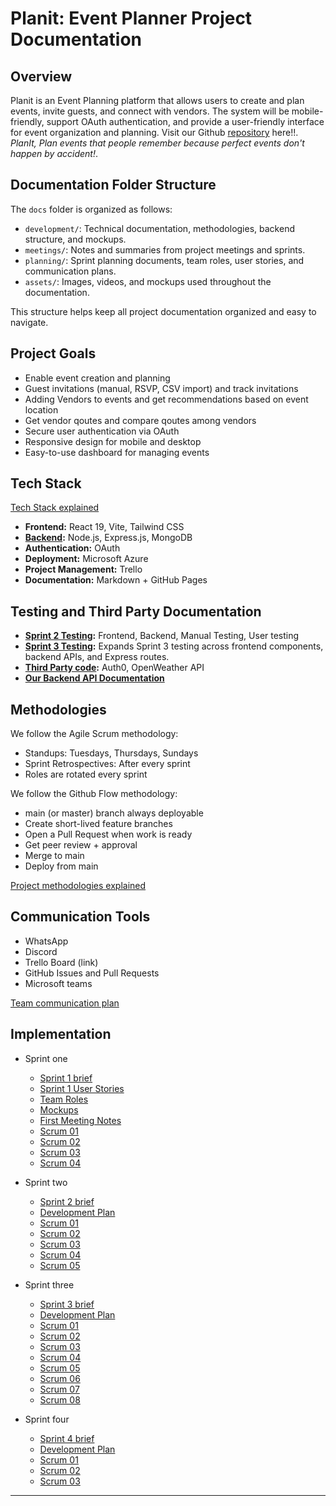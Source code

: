 # Planit: Event Planner Project Documentation

## Overview
Planit is an Event Planning platform that allows users to create and plan events, invite guests, and connect with vendors. The system will be mobile-friendly, support OAuth authentication, and provide a user-friendly interface for event organization and planning. Visit our Github [repository](https://github.com/Codexa-v1/Codexa.git) here!!. *PlanIt, Plan events that people remember because perfect events don't happen by accident!*.

## Documentation Folder Structure

The `docs` folder is organized as follows:
- `development/`: Technical documentation, methodologies, backend structure, and mockups.
- `meetings/`: Notes and summaries from project meetings and sprints.
- `planning/`: Sprint planning documents, team roles, user stories, and communication plans.
- `assets/`: Images, videos, and mockups used throughout the documentation.

This structure helps keep all project documentation organized and easy to navigate.

## Project Goals
- Enable event creation and planning
- Guest invitations (manual, RSVP, CSV import) and track invitations
- Adding Vendors to events and get recommendations based on event location
- Get vendor qoutes and compare qoutes among vendors
- Secure user authentication via OAuth
- Responsive design for mobile and desktop
- Easy-to-use dashboard for managing events

## Tech Stack

[Tech Stack explained](./development/TechStack.md)
- **Frontend:** React 19, Vite, Tailwind CSS
- **[Backend](./development/Backend.md):** Node.js, Express.js, MongoDB
- **Authentication:** OAuth
- **Deployment:** Microsoft Azure
- **Project Management:** Trello
- **Documentation:** Markdown + GitHub Pages

## Testing and Third Party Documentation
- **[Sprint 2 Testing](./planning/Sprint02/Testing.md):** Frontend, Backend, Manual Testing, User testing
- **[Sprint 3 Testing](./planning/Sprint03/Testing.md):** Expands Sprint 3 testing across frontend components, backend APIs, and Express routes.
- **[Third Party code](./development/ThirdPartyCode.md):** Auth0, OpenWeather API
- **[Our Backend API Documentation](./development/BackendApi.md)**


## Methodologies
We follow the Agile Scrum methodology:
- Standups: Tuesdays, Thursdays, Sundays
- Sprint Retrospectives: After every sprint
- Roles are rotated every sprint

We follow the Github Flow methodology:
- main (or master) branch always deployable
- Create short-lived feature branches
- Open a Pull Request when work is ready
- Get peer review + approval
- Merge to main
- Deploy from main

[Project methodologies explained](./development/Methodologies.md)

## Communication Tools
- WhatsApp
- Discord
- Trello Board (link)
- GitHub Issues and Pull Requests
- Microsoft teams

[Team communication plan](./planning/Sprint01/Communication.md)


## Implementation 
- Sprint one
    - [Sprint 1 brief](./planning/Sprint01/Sprint01Brief.md)
    - [Sprint 1 User Stories](./planning/Sprint01/UserStories.md)
    - [Team Roles](./planning/Sprint01/TeamRoles.md)
    - [Mockups](./development/Mockups.md)
    - [First Meeting Notes](./meetings/sprint01/2025-08-07-first-meeting.md)
    - [Scrum 01](./meetings/sprint01/Scrum.md)
    - [Scrum 02](./meetings/sprint01/Scrum02.md)
    - [Scrum 03](./meetings/sprint01/Scrum03.md)
    - [Scrum 04](./meetings/sprint01/Scrum04.md)
- Sprint two
    - [Sprint 2 brief](./planning/Sprint02/Sprint02Brief.md)
    - [Development Plan](./planning/Sprint02/DevelopmentPlan.md)
    - [Scrum 01](./meetings/sprint02/Scrum01.md)
    - [Scrum 02](./meetings/sprint02/Scrum02.md)
    - [Scrum 03](./meetings/sprint02/Scrum03.md)
    - [Scrum 04](./meetings/sprint02/Scrum04.md)
    - [Scrum 05](./meetings/sprint02/Scrum05.md)
- Sprint three
    - [Sprint 3 brief](./planning/Sprint03/Sprint_3_Brief.md)
    - [Development Plan](./planning/Sprint03/DevelopmentPlan.md)
    - [Scrum 01](./meetings/sprint03/scrum01.md)
    - [Scrum 02](./meetings/sprint03/Scrum02.md)
    - [Scrum 03](./meetings/sprint03/Scrum03.md)
    - [Scrum 04](./meetings/sprint03/Scrum04.md)
    - [Scrum 05](./meetings/sprint03/Scrum05.md)
    - [Scrum 06](./meetings/sprint03/Scrum06.md)
    - [Scrum 07](./meetings/sprint03/Scrum07.md)
    - [Scrum 08](./meetings/sprint03/Scrum08.md)

- Sprint four
    - [Sprint 4 brief](./planning/Sprint04/Sprint_4_Brief.md)
    - [Development Plan](./planning/Sprint04/DevelopmentPlan.md)
    - [Scrum 01](./meetings/sprint04/Scrum01.md)
    - [Scrum 02](./meetings/sprint04/Scrum02.md)
    - [Scrum 03](./meetings/sprint04/Scrum03.md)
    
---
